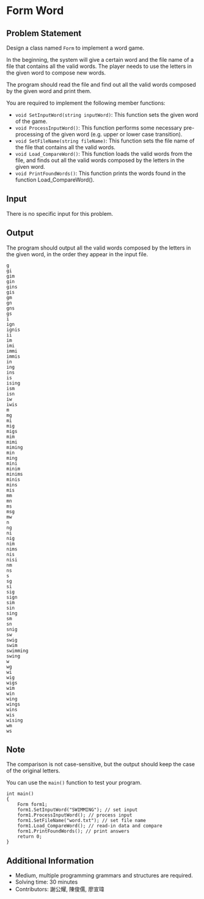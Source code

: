 # Form Word

## Problem Statement

Design a class named `Form` to implement a word game. 

In the beginning, the system will give a certain word and the file name of a file that contains all the valid words. The player needs to use the letters in the given word to compose new words. 

The program should read the file and find out all the valid words composed by the given word and print them.

You are required to implement the following member functions:
* `void SetInputWord(string inputWord)`: This function sets the given word of the game.
* `void ProcessInputWord()`: This function performs some necessary pre-processing of the given word (e.g. upper or lower case transition).
* `void SetFileName(string fileName)`: This function sets the file name of the file that contains all the valid words.
* `void Load_CompareWord()`: This function loads the valid words from the file, and finds out all the valid words composed by the letters in the given word.
* `void PrintFoundWords()`: This function prints the words found in the function Load_CompareWord().

## Input
There is no specific input for this problem.

## Output
The program should output all the valid words composed by the letters in the given word, in the order they appear in the input file.
```
g
gi
gim
gin
gins
gis
gm
gn
gns
gs
i
ign
ignis
ii
im
imi
immi
immis
in
ing
ins
is
ising
ism
isn
iw
iwis
m
mg
mi
mig
migs
mim
mimi
miming
min
ming
mini
minim
minims
minis
mins
mis
mm
mn
ms
msg
mw
n
ng
ni
nig
nim
nims
nis
nisi
nm
ns
s
sg
si
sig
sign
sim
sin
sing
sm
sn
snig
sw
swig
swim
swimming
swing
w
wg
wi
wig
wigs
wim
win
wing
wings
wins
wis
wising
wm
ws
```

## Note
The comparison is not case-sensitive, but the output should keep the case of the original letters.

You can use the `main()` function to test your program.
```
int main()
{
	Form form1;
	form1.SetInputWord("SWIMMING"); // set input
	form1.ProcessInputWord(); // process input
	form1.SetFileName("word.txt"); // set file name
	form1.Load_CompareWord(); // read-in data and compare
	form1.PrintFoundWords(); // print answers
	return 0;
}
```

## Additional Information
* Medium, multiple programming grammars and structures are required.
* Solving time: 30 minutes
* Contributors: 謝公耀, 陳俊儒, 廖宣瑋
